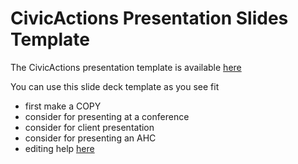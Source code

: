 # CivicActions Presentation Slides Template

The CivicActions presentation template is available  [here](https://docs.google.com/presentation/d/13fIQZjhIgGJFeb-n1ulBELMN8Gwa3jezdPqCVsabFgc/edit#slide=id.gc3270a5c8_0_14)

You can use this slide deck template as you see fit

* first make a COPY
* consider for presenting at a conference
* consider for client presentation
* consider for presenting an AHC
* editing help [here](https://support.google.com/docs/topic/1694827?hl=en&ref_topic=2811776)
